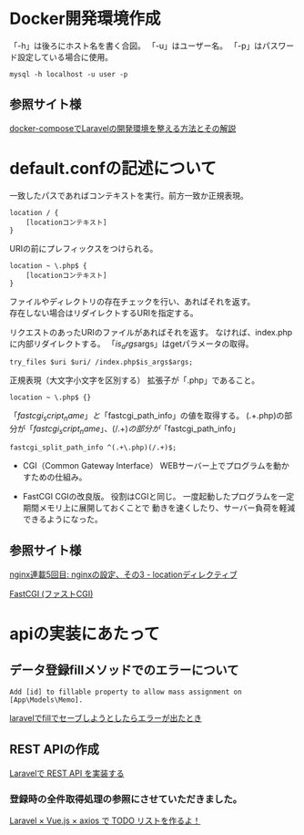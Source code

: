 # Docker開発環境作成
「-h」は後ろにホスト名を書く合図。
「-u」はユーザー名。
「-p」はパスワード設定している場合に使用。
```
mysql -h localhost -u user -p
```
## 参照サイト様
[docker-composeでLaravelの開発環境を整える方法とその解説](https://www.membersedge.co.jp/blog/laravel-development-environment-with-docker-compose/)

# default.confの記述について

一致したパスであればコンテキストを実行。前方一致か正規表現。
```
location / {
    [locationコンテキスト]
}
```

URIの前にプレフィックスをつけられる。

```
location ~ \.php$ {
    [locationコンテキスト]
}
```


ファイルやディレクトリの存在チェックを行い、あればそれを返す。  
存在しない場合はリダイレクトするURIを指定する。

リクエストのあったURIのファイルがあればそれを返す。
なければ、index.php に内部リダイレクトする。
「$is_args$args」はgetパラメータの取得。
```
try_files $uri $uri/ /index.php$is_args$args;
```

正規表現（大文字小文字を区別する）
拡張子が「.php」であること。
```
location ~ \.php$ {}
```

「$fastcgi_script_name」と「$fastcgi_path_info」の値を取得する。
(.+\.php)の部分が「$fastcgi_script_name」、(/.+)の部分が「$fastcgi_path_info」
```
fastcgi_split_path_info ^(.+\.php)(/.+)$;
```

- CGI（Common Gateway Interface）
WEBサーバー上でプログラムを動かすための仕組み。

- FastCGI
CGIの改良版。
役割はCGIと同じ。
一度起動したプログラムを一定期間メモリ上に展開しておくことで
動きを速くしたり、サーバー負荷を軽減できるようになった。

## 参照サイト様
[nginx連載5回目: nginxの設定、その3 - locationディレクティブ](https://heartbeats.jp/hbblog/2012/04/nginx05.html)

[FastCGI (ファストCGI)](https://wa3.i-3-i.info/word12806.html)

# apiの実装にあたって
## データ登録fillメソッドでのエラーについて
```
Add [id] to fillable property to allow mass assignment on [App\Models\Memo].
```
[laravelでfillでセーブしようとしたらエラーが出たとき](https://qiita.com/yoshinyan/items/c2c7b0cb50c62ca02401)

## REST APIの作成
[Laravelで REST API を実装する](https://noumenon-th.net/programming/2020/02/12/laravel-api/)

### 登録時の全件取得処理の参照にさせていただきました。
[Laravel × Vue.js × axios で TODO リストを作るよ！](https://tonyo.design/posts/todo-list-with-laravel-vue-axios-no4/)